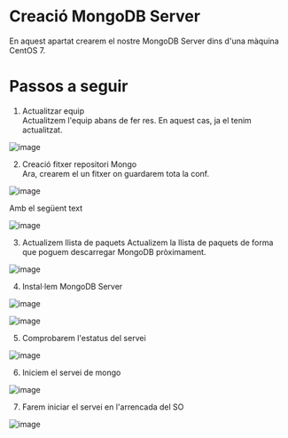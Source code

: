 # Creació MongoDB Server
En aquest apartat crearem el nostre MongoDB Server dins d'una màquina CentOS 7.

# Passos a seguir

1. Actualitzar equip <br>
  Actualitzem l'equip abans de fer res. En aquest cas, ja el tenim actualitzat.
  
 ![image](https://user-images.githubusercontent.com/79653853/154332241-584e0402-0a36-48b3-9f7b-454abb1b8bb5.png)

2. Creació fitxer repositori Mongo <br>
  Ara, crearem el un fitxer on guardarem tota la conf.
  
  ![image](https://user-images.githubusercontent.com/79653853/154334269-24e952cd-fd67-423a-a26a-baef4b68d257.png)

  Amb el següent text
  
  ![image](https://user-images.githubusercontent.com/79653853/154335136-d5e43769-285a-41e0-8130-9fa0d7a17bb3.png)

3. Actualizem llista de paquets
  Actualizem la llista de paquets de forma que poguem descarregar MongoDB pròximament.
  
  ![image](https://user-images.githubusercontent.com/79653853/154335529-7ca41322-22ed-4693-b1fd-35dcc3fc9809.png)


4. Instal·lem MongoDB Server
  
  ![image](https://user-images.githubusercontent.com/79653853/154336436-324a6267-9734-4b40-9432-5282791eccc8.png)

  ![image](https://user-images.githubusercontent.com/79653853/154336488-f654cb19-906f-407a-b0cc-2349c86d5e29.png)

5. Comprobarem l'estatus del servei
  
  ![image](https://user-images.githubusercontent.com/79653853/154336707-4d2c5e9b-2fed-465e-ab98-db6a31e0f422.png)

6. Iniciem el servei de mongo

  ![image](https://user-images.githubusercontent.com/79653853/154336815-dcb30685-e3fb-408a-a762-6ed717f1c119.png)


7. Farem iniciar el servei en l'arrencada del SO

  ![image](https://user-images.githubusercontent.com/79653853/154336944-64b7937c-ab1d-4168-9025-4b30977aa333.png)

